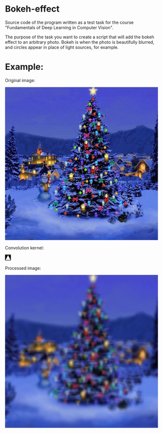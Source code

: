 # Bokeh-effect

Source code of the program written as a test task for the course "Fundamentals of Deep Learning in Computer Vision".

The purpose of the task you want to create a script that will add the bokeh effect to an arbitrary
photo. Bokeh is when the photo is beautifully blurred, and circles appear in place of light sources, for example.

# Example:

Original image:

![alt text](christmas.jpg "christmas")

Convolution kernel:

![alt text](triangle_19.png "convolution kernel")

Processed image:

![alt text](result.jpg "result")
